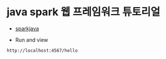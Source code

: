 # java spark 웹 프레임워크 튜토리얼

- [sparkjava](http://sparkjava.com/)

- Run and view

```
http://localhost:4567/hello
```